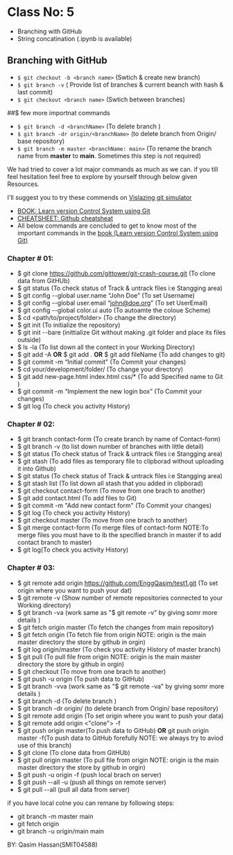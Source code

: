 # Class No: 5
  - Branching with GitHub
  - String concatination (.ipynb is available)

## Branching with GitHub

- `$ git checkout -b <branch name>` (Swtich & create new branch)
- `$ git branch -v` ( Provide list of branches & current beanch with hash & last commit)
- `$ git checkout <branch name>` (Swtich between branches)

##$ few more importnat commands

- `$ git branch -d <branchName>` (To delete branch )
- `$ git branch -dr origin/<branchName>` (to delete branch from Origin/ base repository)
- `$ git branch -m master <branchName: main>` (To rename the branch name from **master** to **main**. Sometimes this step is not required)

We had tried to cover a lot major commands as much as we can. if you till feel hesitation feel free to explore by yourself through below given Resources.

I'll suggest you to try these commends on [Vislazing git simulator](https://git-school.github.io/visualizing-git/#free)

- [BOOK: Learn version Control System using Git](https://github.com/aiwithqasim/Saylani-AI-Batch2/blob/main/02%20Version%20control%20System/learn%20version%20control%20with%20Git.pdf)
- [CHEATSHEET: Github cheatsheat](https://github.com/aiwithqasim/Saylani-AI-Batch2/blob/main/02%20Version%20control%20System/Git-Cheatsheet.pdf)
-  All below commands are concluded to get to know most of the important commands in the [book (Learn version Control System using Git)](https://github.com/aiwithqasim/Saylani-AI-Batch2/blob/main/02%20Version%20control%20System/learn%20version%20control%20with%20Git.pdf)


### Chapter # 01:
- $ git clone https://github.com/gittower/git-crash-course.git (To clone data from GitHUb)
- $ git status (To check status of Track & untrack files i:e Stangging area)
- $ git config --global user.name “John Doe” (To set Username)
- $ git config --global user.email “john@doe.org” (To set UserEmail)
- $ git config --global color.ui auto (To autoamte the coloue Scheme)
- $ cd <path/to/project/folder> (To change the directory)
- $ git init (To initialize the repository)
- $ git init --bare (inittialize Git without making .git folder and place its files outside)
- $ ls -la (To list down all the contect in your Working Directory)
- $ git add -A <b>OR</b> $ git add . <b>OR</b> $ git add fileName (To add changes to git)
- $ git commit -m “Initial commit" (To Commit your changes)
- $ cd your/development/folder/ (To change your directory)
- $ git add new-page.html index.html css/*  (To add Specified name to Git )
- $ git commit -m “Implement the new login box” (To Commit your changes)
- $ git log (To check you activity History)

### Chapter # 02:
- $ git branch contact-form (To create branch by name of Contact-form)
- $ git branch -v (to list down number of branches with little detail)
- $ git status (To check status of Track & untrack files i:e Stangging area)
- $ git stash (To add files as temporary file to clipborad without uploading it into Github)
- $ git status (To check status of Track & untrack files i:e Stangging area)
- $ git stash list (To list down all stash that you added in clipborad)
- $ git checkout contact-form (To move from one brach to another)
- $ git add contact.html (To add files to Git)
- $ git commit -m "Add new contact form" (To Commit your changes)
- $ git log (To check you activity History)
- $ git checkout master (To move from one brach to another)
- $ git merge contact-form (To merge files of contact-form NOTE:To merge files you must have to ib the specified branch in master if to add contact branch to master)
- $ git log(To check you activity History)

### Chapter # 03:

- $ git remote add origin https://github.com/EnggQasim/test1.git (To set origin where you want to push your dat)
- $ git remote -v (Show number of remote repositories connected to your Working directory)
- $ git branch -va (work same as "$ git remote -v" by giving somr more details )
- $ git fetch origin master (To fetch the changes from main repository)
- $ git fetch origin (To fetch file from origin NOTE: origin is the main master directory the store by github in orgin)
- $ git log origin/master  (To check you activity History of master branch)
- $ git pull (To pull file from origin NOTE: origin is the main master directory the store by github in orgin)
- $ git checkout <branchName> (To move from one brach to another)
- $ git push -u origin <branchName> (To push data to GitHub)
- $ git branch -vva (work same as "$ git remote -va" by giving somr more details )
- $ git branch -d <branchName> (To delete branch )
- $ git branch -dr origin/<branchName> (to delete branch from Origin/ base repository)
  </br>
- $ git remote add origin <link> (To set origin where you want to push your data)
- $ git remote add origin <"clone"> -f
- $ git push origin master(To push data to GitHub) <b>OR</b> git push origin master -f(To push data to GitHub forefully NOTE: we always try to aviod use of this branch)
- $ git clone <repoName> (To clone data from GitHUb)
- $ git pull origin master (To pull file from origin NOTE: origin is the main master directory the store by github in orgin)
  </br>
- $ git push -u origin <branch> -f (push local brach on server)
- $ git push --all -u (push all things on remote server)
- $ git pull --all (pull all data from server)

if you have local colne you can remane by following steps:
- git branch -m master main
- git fetch origin
- git branch -u origin/main main

BY: Qasim Hassan(SMIT04588)